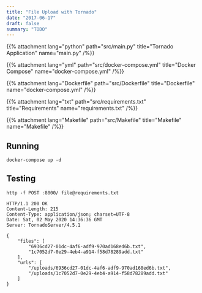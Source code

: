 ```yaml
---
title: "File Upload with Tornado"
date: "2017-06-17"
draft: false
summary: "TODO"
---
```



<div class="f6">

  {{% attachment lang="python" path="src/main.py" title="Tornado Application" name="main.py" /%}}

  {{% attachment lang="yml" path="src/docker-compose.yml" title="Docker Compose" name="docker-compose.yml" /%}}

  {{% attachment lang="Dockerfile" path="src/Dockerfile" title="Dockerfile" name="docker-compose.yml" /%}}

  {{% attachment lang="txt" path="src/requirements.txt" title="Requirements" name="requirements.txt" /%}}

  {{% attachment lang="Makefile" path="src/Makefile" title="Makefile" name="Makefile" /%}}
</div>


## Running
```shell
docker-compose up -d
```


## Testing

```shell
http -f POST :8000/ file@requirements.txt
```

```
HTTP/1.1 200 OK
Content-Length: 215
Content-Type: application/json; charset=UTF-8
Date: Sat, 02 May 2020 14:36:36 GMT
Server: TornadoServer/4.5.1

{
    "files": [
        "6936cd27-01dc-4af6-adf9-970ad168ed6b.txt",
        "1c7052d7-0e29-4eb4-a914-f58d78289add.txt"
    ],
    "urls": [
        "/uploads/6936cd27-01dc-4af6-adf9-970ad168ed6b.txt",
        "/uploads/1c7052d7-0e29-4eb4-a914-f58d78289add.txt"
    ]
}
```